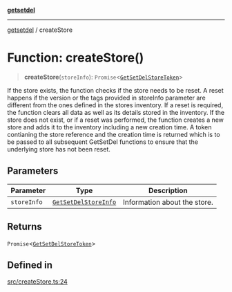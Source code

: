[**getsetdel**](../README.md)

---

[getsetdel](../README.md) / createStore

# Function: createStore()

> **createStore**(`storeInfo`): `Promise`\<[`GetSetDelStoreToken`](../interfaces/GetSetDelStoreToken.md)\>

If the store exists, the function checks if the store needs to be reset. A
reset happens if the version or the tags provided in storeInfo parameter are
different from the ones defined in the stores inventory. If a reset is
required, the function clears all data as well as its details stored in the
inventory. If the store does not exist, or if a reset was performed, the
function creates a new store and adds it to the inventory including a new
creation time. A token contianing the store reference and the creation time
is returned which is to be passed to all subsequent GetSetDel functions to
ensure that the underlying store has not been reset.

## Parameters

| Parameter   | Type                                                        | Description                  |
| ----------- | ----------------------------------------------------------- | ---------------------------- |
| `storeInfo` | [`GetSetDelStoreInfo`](../interfaces/GetSetDelStoreInfo.md) | Information about the store. |

## Returns

`Promise`\<[`GetSetDelStoreToken`](../interfaces/GetSetDelStoreToken.md)\>

## Defined in

[src/createStore.ts:24](https://github.com/ericvera/getsetdel/blob/main/src/createStore.ts#L24)
